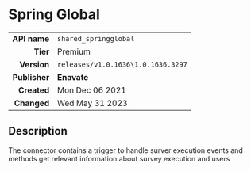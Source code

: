 # Spring Global
| | |
|-:|-|
|**API name**|`shared_springglobal`|
|**Tier**|Premium|
|**Version**|`releases/v1.0.1636\1.0.1636.3297`|
|**Publisher**|**Enavate**|
|**Created**|Mon Dec 06 2021|
|**Changed**|Wed May 31 2023|

## Description
The connector contains a trigger to handle surver execution events and methods get relevant information about survey execution and users
